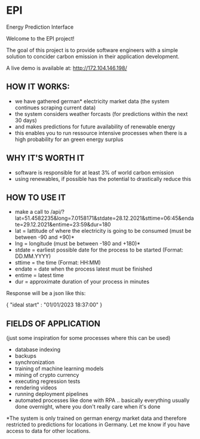 # EPI
Energy Prediction Interface

Welcome to the EPI project!

The goal of this project is to provide software engineers with a simple solution to concider carbon emission in their application development.

A live demo is available at: http://172.104.146.198/

## HOW IT WORKS:
- we have gathered german* electricity market data (the system continues scraping current data)
- the system considers weather forcasts (for predictions within the next 30 days)
- and makes predictions for future availability of renewable energy
- this enables you to run ressource intensive processes when there is a high probability for an green energy surplus

## WHY IT'S WORTH IT
- software is responsible for at least 3% of world carbon emission
- using renewables, if possible has the potential to drastically reduce this

## HOW TO USE IT
- make a call to /api/?lat=51.4582235&long=7.0158171&stdate=28.12.2021&sttime=06:45&endate=29.12.2021&entime=23:59&dur=180
- lat = lattitude of where the electricity is going to be consumed (must be between -90 and +90)*
- lng = longitude (must be between -180 and +180)*
- stdate = earliest possible date for the process to be started (Format: DD.MM.YYYY)
- sttime = the time (Format: HH:MM)
- endate = date when the process latest must be finished
- entime = latest time
- dur = approximate duration of your process in minutes

Response will be a json like this: 

{
  "ideal start" : "01/01/2023 18:37:00"
}

## FIELDS OF APPLICATION
(just some inspiration for some processes where this can be used)
- database indexing
- backups
- synchronization
- training of machine learning models
- mining of crypto currency
- executing regression tests 
- rendering videos 
- running deployment pipelines 
- automated processes like done with RPA
.. basically everything usually done overnight, where you don't really care when it's done 

*The system is only trained on german energy market data and therefore restricted to predictions for locations in Germany. Let me know if you have access to data for other locations.
